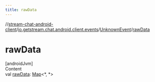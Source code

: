 ```yaml
---
title: rawData
---
```

//[stream-chat-android-client](../../../index.md)/[io.getstream.chat.android.client.events](../index.md)/[UnknownEvent](index.md)/[rawData](rawData.md)



# rawData  
[androidJvm]  
Content  
val [rawData](rawData.md): [Map](https://kotlinlang.org/api/latest/jvm/stdlib/kotlin.collections/-map/index.html)&lt;*, *&gt;  



